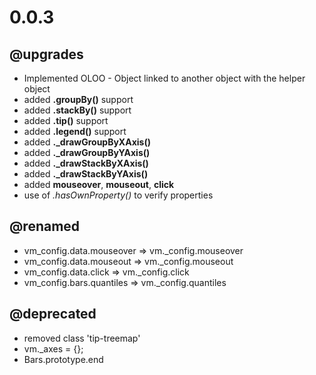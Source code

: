 # 0.0.3

## @upgrades
* Implemented OLOO - Object linked to another object with the helper object 
* added **.groupBy()** support 
* added **.stackBy()** support 
* added **.tip()** support
* added **.legend()** support
* added **._drawGroupByXAxis()** 
* added **._drawGroupByYAxis()**
* added **._drawStackByXAxis()**
* added **._drawStackByYAxis()**
* added **mouseover**, **mouseout**, **click**
* use of *.hasOwnProperty()* to verify properties

## @renamed
* vm_config.data.mouseover => vm._config.mouseover
* vm_config.data.mouseout => vm._config.mouseout
* vm_config.data.click => vm._config.click
* vm_config.bars.quantiles => vm._config.quantiles


## @deprecated 
* removed class 'tip-treemap'
* vm._axes = {};
* Bars.prototype.end 




